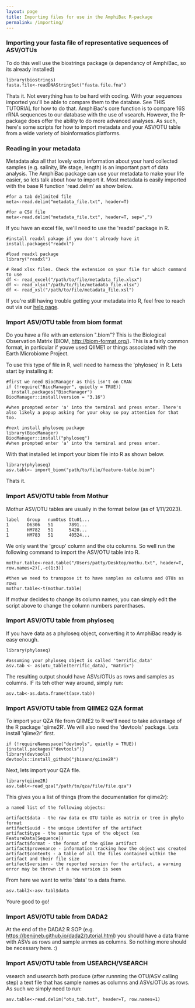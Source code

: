 ```yaml
---
layout: page
title: Importing files for use in the AmphiBac R-package
permalink: /importing/
---
```


### Importing your fasta file of representative sequences of ASV/OTUs
To do this well use the biostrings package (a dependancy of AmphiBac, so its already installed)
```
library(biostrings)
fasta.file<-readDNAStringSet("fasta.file.fna")
```
Thats it. Not everything has to be hard with coding. With your sequences imported you'll be able to compare them to the databse. See THIS TUTORIAL for how to do that.
AmphiBac's core function is to compare 16S rRNA sequences to our database with the use of vsearch. However, the R-package does offer the ability to do more advanced analyses. As such, here's some scripts for how to import metadata and your ASV/OTU table from a wide variety of bioinformatics platforms. 

### Reading in your metadata

Metadata aka all that lovely extra information about your hard collected samples (e.g. salinity, life stage, length) is an important part of data analysis. The AmphiBac package can use your metadata to make your life easier, so lets talk about how to import it. Most metadata is easily imported with the base R function 'read.delim' as show below.

```
#for a tab delimited file
meta<-read.delim("metadata_file.txt", header=T)

#for a CSV file
meta<-read.delim("metadata_file.txt", header=T, sep=",")
```

If you have an excel file, we'll need to use the 'readxl' package in R.
```
#install readxl pakage if you don't already have it
install.packages("readxl")

#load readxl package
library("readxl")

# Read xlsx files. Check the extension on your file for which command to use
df <- read_excel("/path/to/file/metadata_file.xlsx")
df <- read_xlsx("/path/to/file/metadata_file.xlsx")
df <- read_xsl("/path/to/file/metadata_file.xsl")
```
If you're still having trouble getting your metadata into R, feel free to reach out via our <a href="/help/"> help page</a>.

### Import ASV/OTU table from biom format
Do you have a file with an extension ".biom"? This is the Biological Observation Matrix (BIOM, http://biom-format.org/). This is a fairly common format, in particular if youve used QIIME1 or things associated with the Earth Microbiome Project. 

To use this type of file in R, well need to harness the 'phyloseq' in R. Lets start by installing it:

```
#first we need BiocManager as this isn't on CRAN
if (!require("BiocManager", quietly = TRUE))
  install.packages("BiocManager")
BiocManager::install(version = "3.16")

#when prompted enter 'a' into the terminal and press enter. There's also likely a popup asking for your okay so pay attention for that too.

#next install phyloseq package
library(BiocManager)
BiocManager::install("phyloseq")
#when prompted enter 'a' into the terminal and press enter.
```

With that installed let import your biom file into R as shown below. 

```
library(phyloseq)
asv.tabl<- import_biom("path/to/file/feature-table.biom")
```

Thats it. 

### Import ASV/OTU table from Mothur

Mothur ASV/OTU tables are usually in the format below (as of 1/11/2023).

```
label	Group	numOtus	Otu01...
1	    D6306	51	    7891...
1	    HM782	51	    5420...
1	    HM783	51	    40524...
```
We only want the 'group' column and the otu columns. So well run the following command to import the ASV/OTU table into R.

```
mothur.table<-read.table("/Users/patty/Desktop/mothu.txt", header=T, row.names=2)[,-c(1:3)]

#then we need to transpose it to have samples as columns and OTUs as rows
mothur.table<-t(mothur.table)
```
If mothur decides to change its column names, you can simply edit the script above to change the column numbers parenthases.

### Import ASV/OTU table from phyloseq
If you have data as a phyloseq object, converting it to AmphiBac ready is easy enough.

```
library(phyloseq)

#assuming your phyloseq object is called 'terrific_data'
asv.tab <- as(otu_table(terrific_data), "matrix")
```
The resulting output should have ASVs/OTUs as rows and samples as columns. IF its teh other way around, simply run:

```
asv.tab<-as.data.frame(t(asv.tab))
```

### Import ASV/OTU table from QIIME2 QZA format
To import your QZA file from QIIME2 to R we'll need to take advantage of the R package 'qiime2R'. We will also need the 'devtools' package. Lets install 'qiime2r' first.

```
if (!requireNamespace("devtools", quietly = TRUE)){install.packages("devtools")}
library(devtools)
devtools::install_github("jbisanz/qiime2R")
```

Next, lets import your QZA file.
```
library(qiime2R)
asv.tabl<-read_qza("/path/to/qza/file/file.qza")

```
This gives you a list of things (from the documentation for qiime2r):

```
a named list of the following objects:

artifact$data - the raw data ex OTU table as matrix or tree in phylo format
artifact$uuid - the unique identifer of the artifact
artifact$type - the semantic type of the object (ex FeatureData[Sequence])
artifact$format - the format of the qiime artifact
artifact$provenance - information tracking how the object was created
artifact$contents - a table of all the files contained within the artifact and their file size
artifact$version - the reported version for the artifact, a warning error may be thrown if a new version is seen
```

From here we want to write 'data' to a data.frame.
```
asv.tabl2<-asv.tabl$data
```

Youre good to go!

### Import ASV/OTU table from DADA2
At the end of the DADA2 R SOP (e.g. https://benjjneb.github.io/dada2/tutorial.html) you should have a data frame with ASVs as rows and sample anmes as columns. So nothing more should be necessary here. :)

### Import ASV/OTU table from USEARCH/VSEARCH
vsearch and usearch both produce (after runnning the OTU/ASV calling step) a text file that has sample names as columns and ASVs/OTUs as rows. As such we simply need to run:

```
asv.table<-read.delim("otu_tab.txt", header=T, row.names=1)
```
